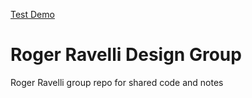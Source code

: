 [Test Demo](https://aaraar.github.io/roger-ravelli-group/)
# Roger Ravelli Design Group
Roger Ravelli group repo for shared code and notes
